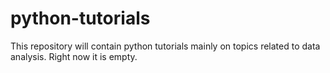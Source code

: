 # python-tutorials

This repository will contain python tutorials mainly on topics related to data analysis.
Right now it is empty.
